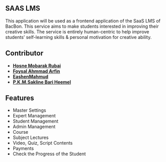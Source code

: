 ## SAAS LMS

This application will be used as a frontend application of the SaaS LMS of BacBon. This service aims to make students interested in improving their creative skills. The service is entirely human-centric to help improve students’ self-learning skills & personal motivation for creative ability.

## Contributor

- **[Hosne Mobarak Rubai](https://github.com/hmrubai/)**
- **[Foysal Ahmmad Arfin](https://github.com/arfin-foysal/)**
- **[EashenMahmud](https://github.com/EashenMahmud/)**
- **[P.K.M.Sakline Bari Heemel](https://github.com/Sakline12/)**

## Features

- Master Settings
- Expert Management
- Student Management
- Admin Management
- Course
- Subject Lectures
- Video, Quiz, Script Contents
- Payments
- Check the Progress of the Student
